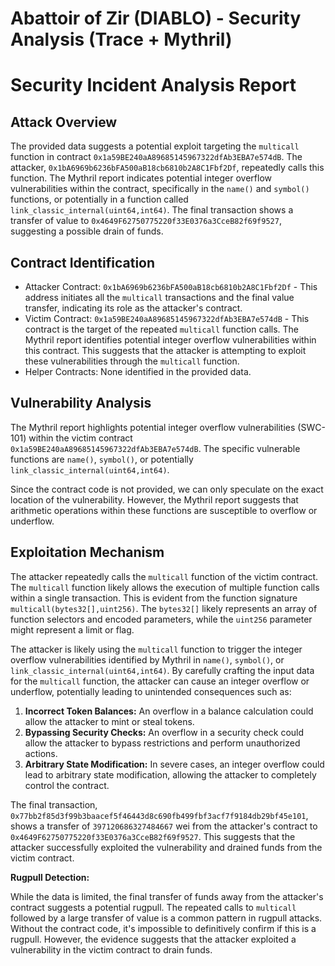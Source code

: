 # Abattoir of Zir (DIABLO) - Security Analysis (Trace + Mythril)

# Security Incident Analysis Report

## Attack Overview
The provided data suggests a potential exploit targeting the `multicall` function in contract `0x1a59BE240aA89685145967322dfAb3EBA7e574dB`. The attacker, `0x1bA6969b6236bFA500aB18cb6810b2A8C1Fbf2Df`, repeatedly calls this function. The Mythril report indicates potential integer overflow vulnerabilities within the contract, specifically in the `name()` and `symbol()` functions, or potentially in a function called `link_classic_internal(uint64,int64)`. The final transaction shows a transfer of value to `0x4649F62750775220f33E0376a3CceB82f69f9527`, suggesting a possible drain of funds.

## Contract Identification
- Attacker Contract: `0x1bA6969b6236bFA500aB18cb6810b2A8C1Fbf2Df` - This address initiates all the `multicall` transactions and the final value transfer, indicating its role as the attacker's contract.
- Victim Contract: `0x1a59BE240aA89685145967322dfAb3EBA7e574dB` - This contract is the target of the repeated `multicall` function calls. The Mythril report identifies potential integer overflow vulnerabilities within this contract. This suggests that the attacker is attempting to exploit these vulnerabilities through the `multicall` function.
- Helper Contracts: None identified in the provided data.

## Vulnerability Analysis
The Mythril report highlights potential integer overflow vulnerabilities (SWC-101) within the victim contract `0x1a59BE240aA89685145967322dfAb3EBA7e574dB`. The specific vulnerable functions are `name()`, `symbol()`, or potentially `link_classic_internal(uint64,int64)`.

Since the contract code is not provided, we can only speculate on the exact location of the vulnerability. However, the Mythril report suggests that arithmetic operations within these functions are susceptible to overflow or underflow.

## Exploitation Mechanism
The attacker repeatedly calls the `multicall` function of the victim contract. The `multicall` function likely allows the execution of multiple function calls within a single transaction. This is evident from the function signature `multicall(bytes32[],uint256)`. The `bytes32[]` likely represents an array of function selectors and encoded parameters, while the `uint256` parameter might represent a limit or flag.

The attacker is likely using the `multicall` function to trigger the integer overflow vulnerabilities identified by Mythril in `name()`, `symbol()`, or `link_classic_internal(uint64,int64)`. By carefully crafting the input data for the `multicall` function, the attacker can cause an integer overflow or underflow, potentially leading to unintended consequences such as:

1.  **Incorrect Token Balances:** An overflow in a balance calculation could allow the attacker to mint or steal tokens.
2.  **Bypassing Security Checks:** An overflow in a security check could allow the attacker to bypass restrictions and perform unauthorized actions.
3.  **Arbitrary State Modification:** In severe cases, an integer overflow could lead to arbitrary state modification, allowing the attacker to completely control the contract.

The final transaction, `0x77bb2f85d3f99b3baacef5f46443d8c690fb499fbf3acf7f9184db29bf45e101`, shows a transfer of `397120686327484667` wei from the attacker's contract to `0x4649F62750775220f33E0376a3CceB82f69f9527`. This suggests that the attacker successfully exploited the vulnerability and drained funds from the victim contract.

**Rugpull Detection:**

While the data is limited, the final transfer of funds away from the attacker's contract suggests a potential rugpull. The repeated calls to `multicall` followed by a large transfer of value is a common pattern in rugpull attacks. Without the contract code, it's impossible to definitively confirm if this is a rugpull. However, the evidence suggests that the attacker exploited a vulnerability in the victim contract to drain funds.
